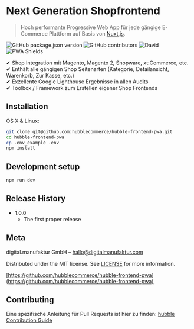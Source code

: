 # Next Generation Shopfrontend
> Hoch performante Progressive Web App für jede gängige E-Commerce Plattform auf Basis von [Nuxt.js](https://nuxtjs.org/).

![GitHub package.json version](https://img.shields.io/github/package-json/v/hubblecommerce/hubble-frontend-pwa)
![GitHub contributors](https://img.shields.io/github/contributors/hubblecommerce/hubble-frontend-pwa)
![David](https://img.shields.io/david/hubblecommerce/hubble-frontend-pwa)
![PWA Shields](https://www.pwa-shields.com/1.0.0/series/classic/solid/gray.svg)

✔ Shop Integration mit Magento, Magento 2, Shopware, xt:Commerce, etc.  
✔ Enthält alle gängigen Shop Seitenarten (Kategorie, Detailansicht, Warenkorb, Zur Kasse, etc.)  
✔ Exzellente Google Lighthouse Ergebnisse in allen Audits  
✔ Toolbox / Framework zum Erstellen eigener Shop Frontends 

## Installation

OS X & Linux:

```sh
git clone git@github.com:hubblecommerce/hubble-frontend-pwa.git
cd hubble-frontend-pwa
cp .env_example .env
npm install 
```

## Development setup

```sh
npm run dev
```

## Release History

* 1.0.0
    * The first proper release

## Meta

digital.manufaktur GmbH – hallo@digitalmanufaktur.com

Distributed under the MIT license. See [LICENSE](https://github.com/hubblecommerce/hubble-frontend-pwa/blob/master/LICENSE.txt) for more information.

[https://github.com/hubblecommerce/hubble-frontend-pwa](https://github.com/hubblecommerce/hubble-frontend-pwa)

## Contributing

Eine spezifische Anleitung für Pull Requests ist hier zu finden:
[hubble Contribution Guide](gettingstarted/contribution.md)

